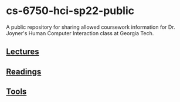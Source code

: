 # cs-6750-hci-sp22-public

A public repository for sharing allowed coursework information for Dr. Joyner's Human Computer Interaction class at Georgia Tech.

## [Lectures](./lectures/)

## [Readings](./readings/)

## [Tools](./tools/)
